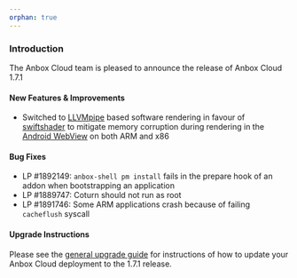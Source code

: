 ```yaml
---
orphan: true
---
```

### Introduction

The Anbox Cloud team is pleased to announce the release of Anbox Cloud 1.7.1

#### New Features & Improvements

* Switched to [LLVMpipe](https://docs.mesa3d.org/gallium/drivers/llvmpipe.html) based software rendering in favour of [swiftshader](https://swiftshader.googlesource.com/SwiftShader/) to mitigate memory corruption during rendering in the [Android WebView](https://developer.android.com/reference/android/webkit/WebView) on both ARM and x86

#### Bug Fixes

* LP #1892149:  `anbox-shell pm install`  fails in the prepare hook of an addon when bootstrapping an application
* LP #1889747: Coturn should not run as root
* LP #1891746: Some ARM applications crash because of failing `cacheflush` syscall

#### Upgrade Instructions

Please see the [general upgrade guide](https://anbox-cloud.io/docs/installation/upgrading-from-previous-versions) for instructions of how to update your Anbox Cloud deployment to the 1.7.1 release.